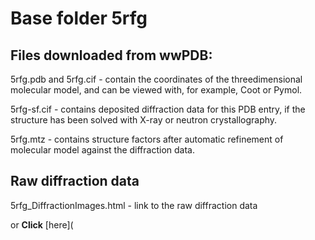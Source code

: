 # Base folder 5rfg

## Files downloaded from wwPDB:

5rfg.pdb and 5rfg.cif - contain the coordinates of the threedimensional molecular model, and can be viewed with, for example, Coot or Pymol.

5rfg-sf.cif - contains deposited diffraction data for this PDB entry, if the structure has been solved with X-ray or neutron crystallography.

5rfg.mtz - contains structure factors after automatic refinement of molecular model against the diffraction data.

## Raw diffraction data

5rfg_DiffractionImages.html - link to the raw diffraction data 

or **Click** [here](  <body>
      <script type="text/javascript">
    window.location.href = "https://zenodo.org/record/3731369) 

## Data Summary
|   | Resolution | Completeness| I/$\boldsymbol{\sigma}$ |
|---|-------------:|----------------:|--------------:|
|   |2.32|99.4  %|<img width=50/>2.600|

|   | **R-work**| **R-free**   
|---|-------------:|----------------:|           
||0.2120|0.3070|

|   |**MolProbity<br>score**| **Ramachandran<br>outliers** 
|---|-------------:|----------------:|
||1.73|0.33 %|

## Other relevant links 
**PDBe**:  https://www.ebi.ac.uk/pdbe/entry/pdb/5rfg
 
**PDBr**: https://www.rcsb.org/structure/5rfg 

